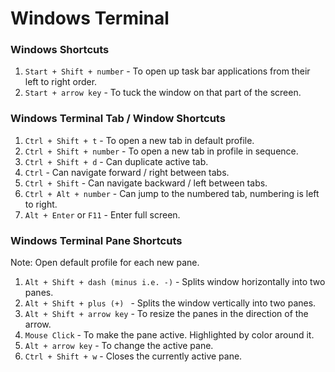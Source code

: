 # Windows Terminal


### Windows Shortcuts
1. `Start + Shift + number` - To open up task bar applications from their left to right order.
2. `Start + arrow key` - To tuck the window on that part of the screen. 

### Windows Terminal Tab / Window Shortcuts
1. `Ctrl + Shift + t` - To open a new tab in default profile. 
2. `Ctrl + Shift + number` - To open a new tab in profile in sequence.
3. `Ctrl + Shift + d` - Can duplicate active tab.
4. `Ctrl` - Can navigate forward / right between tabs.
5. `Ctrl + Shift` - Can navigate backward / left between tabs.
6. `Ctrl + Alt + number` - Can jump to the numbered tab, numbering is left to right.
7. `Alt + Enter` or `F11` - Enter full screen.


### Windows Terminal Pane Shortcuts
Note: Open default profile for each new pane.
1. `Alt + Shift + dash (minus i.e. -)` - Splits window horizontally into two panes.
2. `Alt + Shift + plus (+) ` - Splits the window vertically into two panes. 
3. `Alt + Shift + arrow key` - To resize the panes in the direction of the arrow.
4. `Mouse Click` - To make the pane active. Highlighted by color around it.
5. `Alt + arrow key` - To change the active pane.
6. `Ctrl + Shift + w` - Closes the currently active pane.